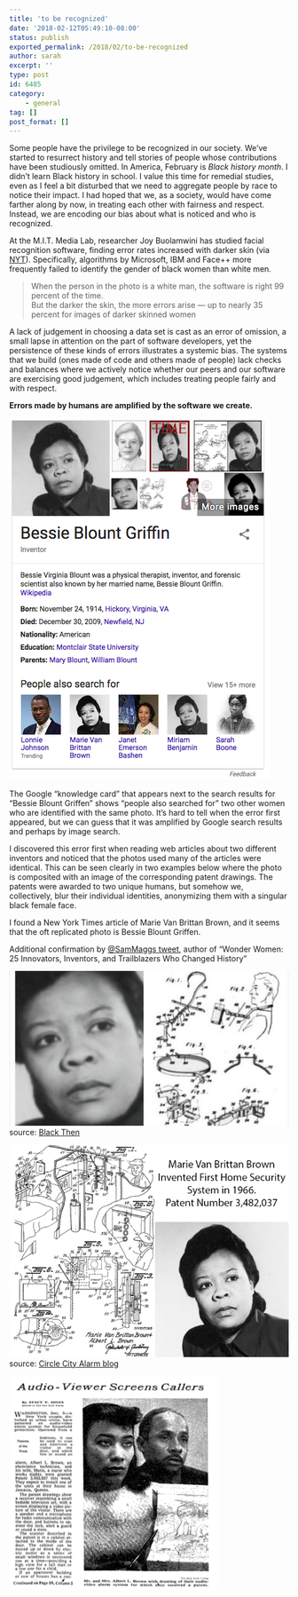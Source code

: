 ```yaml
---
title: 'to be recognized'
date: '2018-02-12T05:49:10-08:00'
status: publish
exported_permalink: /2018/02/to-be-recognized
author: sarah
excerpt: ''
type: post
id: 6485
category:
    - general
tag: []
post_format: []
---
```

Some people have the privilege to be recognized in our society. We’ve started to resurrect history and tell stories of people whose contributions have been studiously omitted. In America, February is *Black history month*. I didn’t learn Black history in school. I value this time for remedial studies, even as I feel a bit disturbed that we need to aggregate people by race to notice their impact. I had hoped that we, as a society, would have come farther along by now, in treating each other with fairness and respect. Instead, we are encoding our bias about what is noticed and who is recognized.

At the M.I.T. Media Lab, researcher Joy Buolamwini has studied facial recognition software, finding error rates increased with darker skin (via [NYT](https://www.nytimes.com/2018/02/09/technology/facial-recognition-race-artificial-intelligence.html?smid=tw-share)). Specifically, algorithms by Microsoft, IBM and Face++ more frequently failed to identify the gender of black women than white men.

> When the person in the photo is a white man, the software is right 99 percent of the time.  
> But the darker the skin, the more errors arise — up to nearly 35 percent for images of darker skinned women

A lack of judgement in choosing a data set is cast as an error of omission, a small lapse in attention on the part of software developers, yet the persistence of these kinds of errors illustrates a systemic bias. The systems that we build (ones made of code and others made of people) lack checks and balances where we actively notice whether our peers and our software are exercising good judgement, which includes treating people fairly and with respect.

**Errors made by humans are amplified by the software we create.**

![Google "knowledge card" for Bessie Blount Griffen, shows same photo for Marie Van Brittan Brown and Miriam Benjamin](../../../uploads/2018/02/bessie-blount-griffen-google-knowledge-card.png)

The Google “knowledge card” that appears next to the search results for “Bessie Blount Griffen” shows “people also searched for” two other women who are identified with the same photo. It’s hard to tell when the error first appeared, but we can guess that it was amplified by Google search results and perhaps by image search.

I discovered this error first when reading web articles about two different inventors and noticed that the photos used many of the articles were identical. This can be seen clearly in two examples below where the photo is composited with an image of the corresponding patent drawings. The patents were awarded to two unique humans, but somehow we, collectively, blur their individual identities, anonymizing them with a singular black female face.

I found a New York Times article of Marie Van Brittan Brown, and it seems that the oft replicated photo is Bessie Blount Griffen.

Additional confirmation by [@SamMaggs tweet](https://twitter.com/SamMaggs/status/638915645644668928), author of “Wonder Women: 25 Innovators, Inventors, and Trailblazers Who Changed History”

![photo of black women and patent drawing of medical apparatus](../../../uploads/2018/02/bessie-blount-griffin.jpg)  
source: [Black Then](https://blackthen.com/tag/bessie-blount-griffin/)

![patent drawing with home security system, with text: Marie Van Brittan Brown invented First Home Security System in 1966](../../../uploads/2018/02/marie-van-brittan-brown-error.png)  
source: [Circle City Alarm blog](https://circlecityalarm.com/invented-security-system/)

![Newspaper article with photo of black woman and man behind her, caption: Mr and Mrs Albert L Brown](../../../uploads/2018/02/marie-van-brittan-brown-nyt.png)